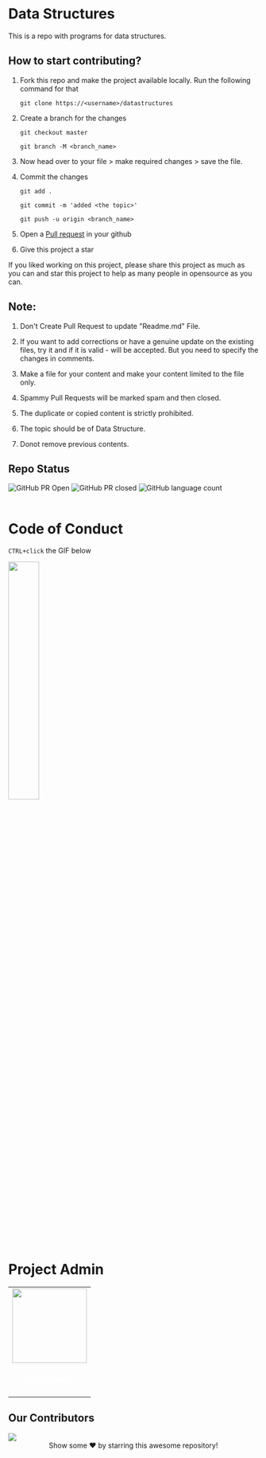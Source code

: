 # Data Structures

This is a repo with programs for data structures. 

## How to start contributing?

1. Fork this repo and make the project available locally. Run the following command for that

    `git clone https://<username>/datastructures`

2. Create a branch for the changes

    `git checkout master`

    `git branch -M <branch_name>`

3. Now head over to your file > make required changes > save the file.

4. Commit the changes

    `git add .`

    `git commit -m 'added <the topic>'`

    `git push -u origin <branch_name>`

5. Open a [Pull request](https://medium.com/@pragyasapkota/how-to-create-a-pull-request-in-github-a-small-guide-to-beginners-in-hacktober-2022-f4f5ff214542) in your github

6. Give this project a star

If you liked working on this project, please share this project as much as you can and star this project to help as many people in opensource as you can.

## Note:

1. Don't Create Pull Request to update "Readme.md" File.

2. If you want to add corrections or have a genuine update on the existing files, try it and if it is valid - will be accepted. But you need to specify the changes in comments.

3. Make a file for your content and make your content limited to the file only.

4. Spammy Pull Requests will be marked spam and then closed.

5. The duplicate or copied content is strictly prohibited.

6. The topic should be of Data Structure.

7. Donot remove previous contents.

## Repo Status 

![GitHub PR Open](https://img.shields.io/github/issues-pr/saicharan1901/datastructures?style=for-the-badge&color=aqua)
![GitHub PR closed](https://img.shields.io/github/issues-pr-closed-raw/saicharan1901/datastructures?style=for-the-badge&color=blue)
![GitHub language count](https://img.shields.io/github/languages/count/saicharan1901/datastructures?style=for-the-badge&color=brightgreen)
<br><br>

# Code of Conduct

`CTRL+click` the GIF below

<p><a href="https://github.com/saicharan1901/datastructures/blob/main/CODE_OF_CONDUCT.md"><img width=35% src="https://media.giphy.com/media/qHRwTyhWIj4UU/200w_d.gif"></a></p>
<h1> Project Admin </h1>
  
<table>
<tr>
<td align="center"><a href="https://github.com/saicharan1901"><img src="https://avatars.githubusercontent.com/u/90904044?v=4" width=150px height=150px /></a></br> <h4 style="color:White;">P Sai Charan</h4>
</tr>
</table>

## Our Contributors

<a href="https://github.com/saicharan1901/datastructures/graphs/contributors">
  <img src="https://contrib.rocks/image?repo=saicharan1901/datastructures" />
</a>

<br>
<div align="center">
Show some ❤️ by starring this awesome repository!
</div>